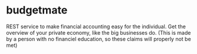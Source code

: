 # budgetmate
REST service to make financial accounting easy for the individual. Get the overview of your private economy, like the big businesses do. (This is made by a person with no financiel education, so these claims will properly not be met) 
